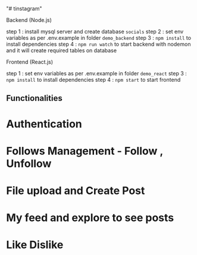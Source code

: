 "# tinstagram"

Backend (Node.js)

step 1 : install mysql server and create database `socials`
step 2 : set env variables as per .env.example in folder `demo_backend`
step 3 : `npm install` to install dependencies
step 4 : `npm run watch` to start backend with nodemon and it will create required tables on database

Frontend (React.js)

step 1 : set env variables as per .env.example in folder `demo_react`
step 3 : `npm install` to install dependencies
step 4 : `npm start` to start frontend

## Functionalities

# Authentication
# Follows Management - Follow , Unfollow
# File upload and Create Post
# My feed and explore to see posts
# Like Dislike
